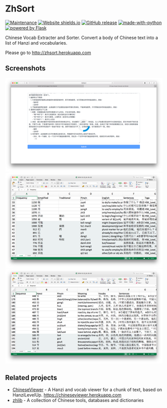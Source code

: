 # ZhSort

[![Maintenance](https://img.shields.io/badge/Maintained%3F-yes-green.svg)](https://GitHub.com/patarapolw/zhsort/graphs/commit-activity) 
[![Website shields.io](https://img.shields.io/website-up-down-green-red/http/zhsort.herokuapp.com.svg)](http://shields.io/)
[![GitHub release](https://img.shields.io/github/release/patarapolw/zhsort.svg)](https://GitHub.com/patarapolw/zhsort/releases/)
[![made-with-python](https://img.shields.io/badge/Made%20with-Python-1f425f.svg)](https://www.python.org/)
[![powered by Flask](http://flask.pocoo.org/static/badges/powered-by-flask-s.png "powered by Flask")](http://flask.pocoo.org/)

Chinese Vocab Extracter and Sorter. Convert a body of Chinese text into a list of Hanzi and vocabularies.

Please go to http://zhsort.herokuapp.com

## Screenshots

![](/screenshots/browser1.png)
![](/screenshots/excel1.png)
![](/screenshots/excel2.png)

## Related projects

- [ChineseViewer](https://github.com/patarapolw/ChineseViewer) - A Hanzi and vocab viewer for a chunk of text, based on HanziLevelUp. https://chineseviewer.herokuapp.com
- [zhlib](https://github.com/patarapolw/zhlib) - A collection of Chinese tools, databases and dictionaries
